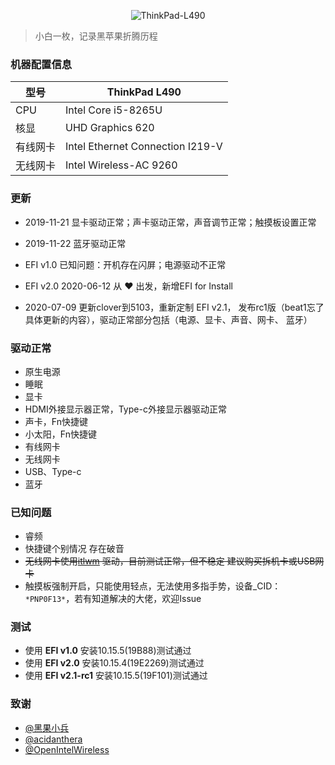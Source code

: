 <div align="center">
  <p>
    <img src="https://img.shields.io/badge/Hackintosh%20ThinkPad-L490-red.svg" alt="ThinkPad-L490">
  </p>
</div>

>小白一枚，记录黑苹果折腾历程

### 机器配置信息
型号 | ThinkPad L490
---|---
CPU | Intel Core i5-8265U
核显 | UHD Graphics 620	
有线网卡 | Intel Ethernet Connection I219-V
无线网卡 | Intel Wireless-AC 9260

### 更新

- 2019-11-21 显卡驱动正常；声卡驱动正常，声音调节正常；触摸板设置正常

- 2019-11-22 蓝牙驱动正常

- EFI v1.0 已知问题：开机存在闪屏；电源驱动不正常

- EFI v2.0 2020-06-12 从 :heart: 出发，新增EFI for Install

- 2020-07-09 更新clover到5103，重新定制 EFI v2.1， 发布rc1版（beat1忘了具体更新的内容），驱动正常部分包括（电源、显卡、声音、网卡、
蓝牙）

### 驱动正常

- 原生电源
- 睡眠
- 显卡
- HDMI外接显示器正常，Type-c外接显示器驱动正常
- 声卡，Fn快捷键
- 小太阳，Fn快捷键
- 有线网卡
- 无线网卡
- USB、Type-c
- 蓝牙

### 已知问题

- 睿频
- 快捷键个别情况 存在破音
- ~~无线网卡使用[itlwm](https://github.com/OpenIntelWireless/itlwm) 驱动，目前测试正常，但不稳定    建议购买拆机卡或USB网卡~~
- 触摸板强制开启，只能使用轻点，无法使用多指手势，设备_CID：`*PNP0F13*`，若有知道解决的大佬，欢迎Issue

### 测试

- 使用 <b>EFI v1.0</b> 安装10.15.5(19B88)测试通过
- 使用 <b>EFI v2.0</b> 安装10.15.4(19E2269)测试通过
- 使用 <b>EFI v2.1-rc1</b> 安装10.15.5(19F101)测试通过

### 致谢

- [@黑果小兵](https://github.com/daliansky)
- [@acidanthera](https://github.com/acidanthera)
- [@OpenIntelWireless](https://github.com/OpenIntelWireless/itlwm)

